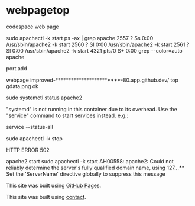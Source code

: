 # webpagetop
codespace web page

sudo apachectl -k start
ps -ax | grep apache
   2557 ?        Ss     0:00 /usr/sbin/apache2 -k start
   2560 ?        Sl     0:00 /usr/sbin/apache2 -k start
   2561 ?        Sl     0:00 /usr/sbin/apache2 -k start
   4321 pts/0    S+     0:00 grep --color=auto apache
   

port add

webpage improved-************************-80.app.github.dev/
top gdata.png
ok


sudo systemctl status apache2

"systemd" is not running in this container due to its overhead.
Use the "service" command to start services instead. e.g.: 

service --status-all


sudo apachectl -k stop

HTTP ERROR 502

apache2 start
sudo apachectl -k start
AH00558: apache2: Could not reliably determine the server's fully qualified domain name, using 127.****.***.*** Set the 'ServerName' directive globally to suppress this message

This site was built using [GitHub Pages](https://pages.github.com/).

This site was built using [contact](https://ikazaba761n.github.io/webpagetop/temp/contact-us.html).


